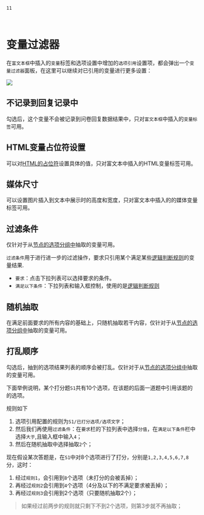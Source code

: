 ```index
11
```
```tag

```
```summary
```
# 变量过滤器

在`富文本框`中插入的`变量`标签和选项设置中增加的`选项引用`设置项，都会弹出一个`变量过滤器`面板，在这里可以继续对已引用的变量进行更多设置：

<img src='../../assets/snapshots/design/variable/var-filter.png'>

## 不记录到回复记录中
勾选后，这个变量不会被记录到问卷回复数据结果中，只对`富文本框`中插入的`变量标签`可用。

## HTML变量占位符设置
可以对[HTML的占位符](./07htmlVarible.md#HTML占位符)设置具体的值，只对富文本中插入的HTML变量标签可用。

## 媒体尺寸
可以设置图片插入到文本中展示时的高度和宽度，只对富文本中插入的的媒体变量标签可用。

## 过滤条件
仅针对于从[节点的选项分组中](./08implictVarible.md#节点中抽取的常用变量组)抽取的变量可用。

`过滤条件`用于进行进一步的过滤操作，要求只引用某个满足某些[逻辑判断规则](../17advancedFunction/advancedLogicSetting/02logicRule.md)的变量结果.

+ `要求`：点击下拉列表可以选择要求的条件。
+ `满足以下条件`：下拉列表和输入框控制，使用的是[逻辑判断规则](../17advancedFunction/advancedLogicSetting/02logicRule.md)

## 随机抽取
在满足前面要求的所有内容的基础上，只随机抽取若干内容，仅针对于从[节点的选项分组中](./08implictVarible.md#节点中抽取的常用变量组)抽取的变量可用。

## 打乱顺序
勾选后，抽到的选项结果列表的顺序会被打乱。仅针对于从[节点的选项分组中](./08implictVarible.md#节点中抽取的常用变量组)抽取的变量可用。

下面举例说明，某个打分题`S1`共有10个选项，在该题的后面一道题中引用该题的的选项。

规则如下
1. 选项引用配置的规则为`S1/已打分选项/选项文字`；
2. 然后我们再使用`过滤条件`：在`要求`栏的下拉列表中选择`分值`，在`满足以下条件`栏中选择`大于`,且输入框中输入`4`；
3. 然后在随机抽取中选择抽取`2`个；

现在假设某次答题是，在`S1`中对8个选项进行了打分，分别是`1,2,3,4,5,6,7,8`分，这时：
1. 经过`规则1`，会引用到`8`个选项（未打分的会被丢掉）；
2. 再经过`规则2`会引用到`4`个选项（4分及以下的不满足要求被丢掉）；
3. 再经过`规则3`会引用到2个选项（只要随机抽取2个）；
> 如果经过前两步的规则就只剩下不到2个选项，则第3步就不再抽取；

